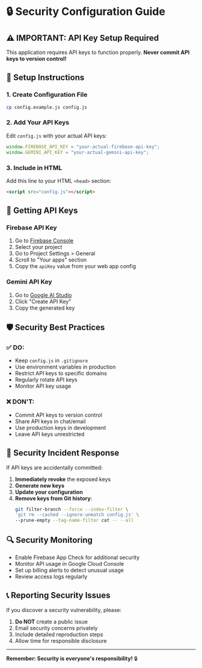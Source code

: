 # 🔒 Security Configuration Guide

## ⚠️ IMPORTANT: API Key Setup Required

This application requires API keys to function properly. **Never commit API keys to version control!**

## 🔧 Setup Instructions

### 1. Create Configuration File
```bash
cp config.example.js config.js
```

### 2. Add Your API Keys
Edit `config.js` with your actual API keys:

```javascript
window.FIREBASE_API_KEY = "your-actual-firebase-api-key";
window.GEMINI_API_KEY = "your-actual-gemini-api-key";
```

### 3. Include in HTML
Add this line to your HTML `<head>` section:
```html
<script src="config.js"></script>
```

## 🔑 Getting API Keys

### Firebase API Key
1. Go to [Firebase Console](https://console.firebase.google.com/)
2. Select your project
3. Go to Project Settings > General
4. Scroll to "Your apps" section
5. Copy the `apiKey` value from your web app config

### Gemini API Key
1. Go to [Google AI Studio](https://makersuite.google.com/app/apikey)
2. Click "Create API Key"
3. Copy the generated key

## 🛡️ Security Best Practices

### ✅ DO:
- Keep `config.js` in `.gitignore`
- Use environment variables in production
- Restrict API keys to specific domains
- Regularly rotate API keys
- Monitor API key usage

### ❌ DON'T:
- Commit API keys to version control
- Share API keys in chat/email
- Use production keys in development
- Leave API keys unrestricted

## 🚨 Security Incident Response

If API keys are accidentally committed:

1. **Immediately revoke** the exposed keys
2. **Generate new keys**
3. **Update your configuration**
4. **Remove keys from Git history**:
   ```bash
   git filter-branch --force --index-filter \
   'git rm --cached --ignore-unmatch config.js' \
   --prune-empty --tag-name-filter cat -- --all
   ```

## 🔍 Security Monitoring

- Enable Firebase App Check for additional security
- Monitor API usage in Google Cloud Console
- Set up billing alerts to detect unusual usage
- Review access logs regularly

## 📞 Reporting Security Issues

If you discover a security vulnerability, please:
1. **Do NOT** create a public issue
2. Email security concerns privately
3. Include detailed reproduction steps
4. Allow time for responsible disclosure

---

**Remember: Security is everyone's responsibility!** 🔒
